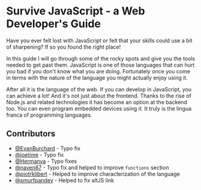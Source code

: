 # Survive JavaScript - a Web Developer's Guide

Have you ever felt lost with JavaScript or felt that your skills could use a bit of sharpening? If so you found the right place!

In this guide I will go through some of the rocky spots and give you the tools needed to get past them. JavaScript is one of those languages that can hurt you bad if you don't know what you are doing. Fortunately once you come in terms with the nature of the language you might actually enjoy using it.

After all it is the language of the web. If you can develop in JavaScript, you can achieve a lot! And it's not just about the frontend. Thanks to the rise of Node.js and related technologies it has become an option at the backend too. You can even program embedded devices using it. It truly is the lingua franca of programming languages.

## Contributors

* [@EvanBurchard](https://github.com/EvanBurchard) - Typo fix
* [@joetime](https://github.com/joetime) - Typo fix
* [@Hermanya](https://github.com/Hermanya) - Typo fixes
* [@naven87](https://github.com/naven87) - Typo fix and helped to improve `functions` section
* [@piotrklibert](https://github.com/piotrklibert) - Helped to improve characterization of the language
* [@smurfpandey](https://github.com/smurfpandey) - Helped to fix altJS link
